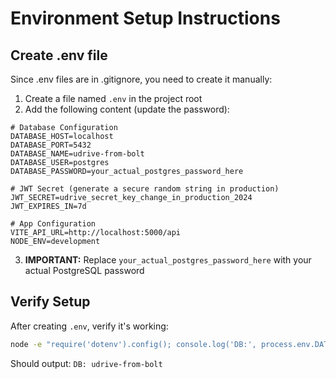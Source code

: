 # Environment Setup Instructions

## Create .env file

Since .env files are in .gitignore, you need to create it manually:

1. Create a file named `.env` in the project root
2. Add the following content (update the password):

```env
# Database Configuration
DATABASE_HOST=localhost
DATABASE_PORT=5432
DATABASE_NAME=udrive-from-bolt
DATABASE_USER=postgres
DATABASE_PASSWORD=your_actual_postgres_password_here

# JWT Secret (generate a secure random string in production)
JWT_SECRET=udrive_secret_key_change_in_production_2024
JWT_EXPIRES_IN=7d

# App Configuration
VITE_API_URL=http://localhost:5000/api
NODE_ENV=development
```

3. **IMPORTANT:** Replace `your_actual_postgres_password_here` with your actual PostgreSQL password

## Verify Setup

After creating `.env`, verify it's working:
```bash
node -e "require('dotenv').config(); console.log('DB:', process.env.DATABASE_NAME)"
```

Should output: `DB: udrive-from-bolt`

